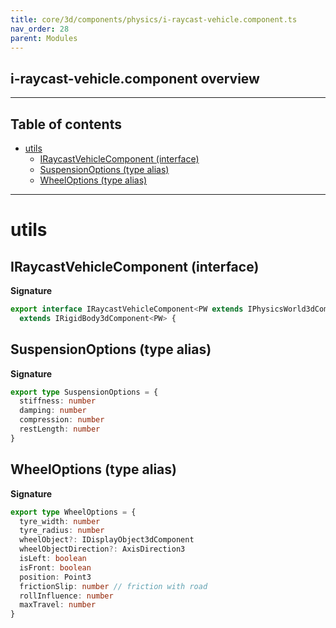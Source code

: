```yaml
---
title: core/3d/components/physics/i-raycast-vehicle.component.ts
nav_order: 28
parent: Modules
---
```


## i-raycast-vehicle.component overview

---

<h2 class="text-delta">Table of contents</h2>

- [utils](#utils)
  - [IRaycastVehicleComponent (interface)](#iraycastvehiclecomponent-interface)
  - [SuspensionOptions (type alias)](#suspensionoptions-type-alias)
  - [WheelOptions (type alias)](#wheeloptions-type-alias)

---

# utils

## IRaycastVehicleComponent (interface)

**Signature**

```ts
export interface IRaycastVehicleComponent<PW extends IPhysicsWorld3dComponent = IPhysicsWorld3dComponent>
  extends IRigidBody3dComponent<PW> {
```

## SuspensionOptions (type alias)

**Signature**

```ts
export type SuspensionOptions = {
  stiffness: number
  damping: number
  compression: number
  restLength: number
}
```

## WheelOptions (type alias)

**Signature**

```ts
export type WheelOptions = {
  tyre_width: number
  tyre_radius: number
  wheelObject?: IDisplayObject3dComponent
  wheelObjectDirection?: AxisDirection3
  isLeft: boolean
  isFront: boolean
  position: Point3
  frictionSlip: number // friction with road
  rollInfluence: number
  maxTravel: number
}
```
